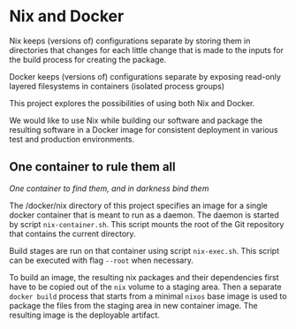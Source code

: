 # Nix and Docker

Nix keeps (versions of) configurations separate by storing them in directories that changes for each little change that is made to the inputs for the build process for creating the package.

Docker keeps (versions of) configurations separate by exposing read-only layered filesystems in containers (isolated process groups)

This project explores the possibilities of using both Nix and Docker.

We would like to use Nix while building our software and package the resulting software in a Docker image for consistent deployment in various test and production environments.

## One container to rule them all

_One container to find them, and in darkness bind them_

The /docker/nix directory of this project specifies an image for a single docker container that is meant to run as a daemon. The daemon is started by script `nix-container.sh`. This script mounts the root of the Git repository that contains the current directory.

Build stages are run on that container using script `nix-exec.sh`. This script can be executed with flag `--root` when necessary.

To build an image, the resulting nix packages and their dependencies first have to be copied out of the `nix` volume to a staging area. Then a separate `docker build` process that starts from a minimal `nixos` base image is used to package the files from the staging area in new container image. The resulting image is the deployable artifact.